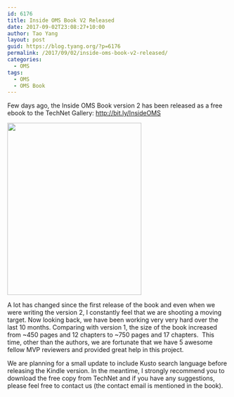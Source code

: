 ```yaml
---
id: 6176
title: Inside OMS Book V2 Released
date: 2017-09-02T23:08:27+10:00
author: Tao Yang
layout: post
guid: https://blog.tyang.org/?p=6176
permalink: /2017/09/02/inside-oms-book-v2-released/
categories:
  - OMS
tags:
  - OMS
  - OMS Book
---
```

Few days ago, the Inside OMS Book version 2 has been released as a free ebook to the TechNet Gallery: <a href="http://bit.ly/InsideOMS">http://bit.ly/InsideOMS</a>

<img class="" src="https://blog.tyang.org/wp-content/uploads/2017/09/InsideOMS_v2_Book_Cover.png" width="305" height="392" />

A lot has changed since the first release of the book and even when we were writing the version 2, I constantly feel that we are shooting a moving target. Now looking back, we have been working very very hard over the last 10 months. Comparing with version 1, the size of the book increased from ~450 pages and 12 chapters to ~750 pages and 17 chapters.  This time, other than the authors, we are fortunate that we have 5 awesome fellow MVP reviewers and provided great help in this project.

We are planning for a small update to include Kusto search language before releasing the Kindle version. In the meantime, I strongly recommend you to download the free copy from TechNet and if you have any suggestions, please feel free to contact us (the contact email is mentioned in the book).